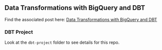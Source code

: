 ## Data Transformations with BigQuery and DBT 
Find the associated post here: [Data Transformations with BigQuery and DBT](https://brandon-setegn.github.io/posts/BigQuery-with-DBT/)
### DBT Project
Look at the `dbt-project` folder to see details for this repo.
